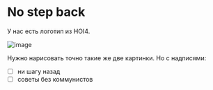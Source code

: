 # No step back

У нас есть логотип из HOI4.

![image](https://user-images.githubusercontent.com/25401699/213920752-0049b42e-2083-41a8-8a46-ae9552105e1e.png)

Нужно нарисовать точно такие же две картинки. Но с надписями:

- [ ] ни шагу назад
- [ ] советы без коммунистов
